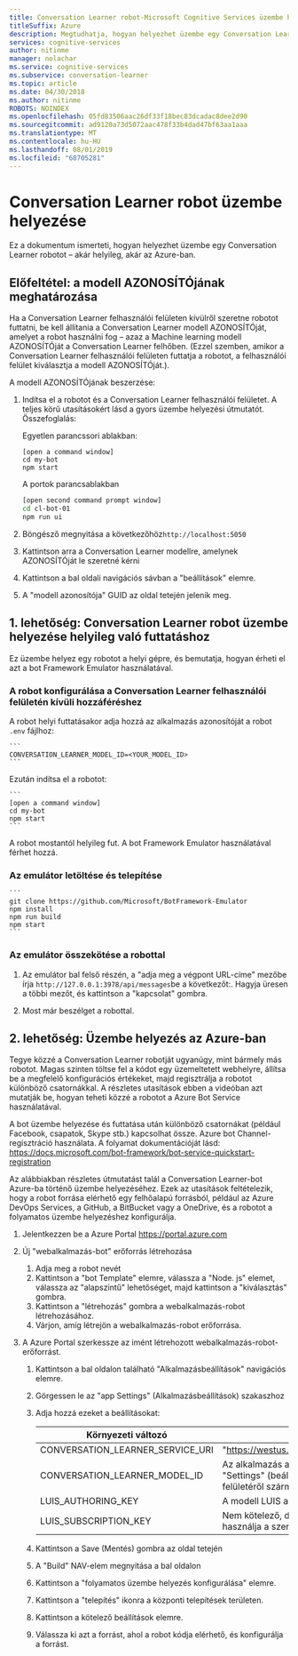 ```yaml
---
title: Conversation Learner robot-Microsoft Cognitive Services üzembe helyezése | Microsoft Docs
titleSuffix: Azure
description: Megtudhatja, hogyan helyezhet üzembe egy Conversation Learner robotot.
services: cognitive-services
author: nitinme
manager: nolachar
ms.service: cognitive-services
ms.subservice: conversation-learner
ms.topic: article
ms.date: 04/30/2018
ms.author: nitinme
ROBOTS: NOINDEX
ms.openlocfilehash: 05fd83506aac26df33f18bec83dcadac8dee2d90
ms.sourcegitcommit: ad9120a73d5072aac478f33b4dad47bf63aa1aaa
ms.translationtype: MT
ms.contentlocale: hu-HU
ms.lasthandoff: 08/01/2019
ms.locfileid: "68705281"
---
```

# <a name="how-to-deploy-a-conversation-learner-bot"></a>Conversation Learner robot üzembe helyezése

Ez a dokumentum ismerteti, hogyan helyezhet üzembe egy Conversation Learner robotot – akár helyileg, akár az Azure-ban.

## <a name="prerequisite-determine-the-model-id"></a>Előfeltétel: a modell AZONOSÍTÓjának meghatározása 

Ha a Conversation Learner felhasználói felületen kívülről szeretne robotot futtatni, be kell állítania a Conversation Learner modell AZONOSÍTÓját, amelyet a robot használni fog – azaz a Machine learning modell AZONOSÍTÓját a Conversation Learner felhőben.  (Ezzel szemben, amikor a Conversation Learner felhasználói felületen futtatja a robotot, a felhasználói felület kiválasztja a modell AZONOSÍTÓját.).  

A modell AZONOSÍTÓjának beszerzése:

1. Indítsa el a robotot és a Conversation Learner felhasználói felületet.  A teljes körű utasításokért lásd a gyors üzembe helyezési útmutatót. Összefoglalás:

    Egyetlen parancssori ablakban:

    ```
    [open a command window]
    cd my-bot
    npm start
    ```

    A portok parancsablakban

    ```bash
    [open second command prompt window]
    cd cl-bot-01
    npm run ui
    ```

2. Böngésző megnyitása a következőhöz`http://localhost:5050` 

3. Kattintson arra a Conversation Learner modellre, amelynek AZONOSÍTÓját le szeretné kérni

4. Kattintson a bal oldali navigációs sávban a "beállítások" elemre.

5. A "modell azonosítója" GUID az oldal tetején jelenik meg.

## <a name="option-1-deploying-a-conversation-learner-bot-to-run-locally"></a>1\. lehetőség: Conversation Learner robot üzembe helyezése helyileg való futtatáshoz

Ez üzembe helyez egy robotot a helyi gépre, és bemutatja, hogyan érheti el azt a bot Framework Emulator használatával.

### <a name="configure-your-bot-for-access-outside-the-conversation-learner-ui"></a>A robot konfigurálása a Conversation Learner felhasználói felületén kívüli hozzáféréshez

A robot helyi futtatásakor adja hozzá az alkalmazás azonosítóját a robot `.env` fájlhoz:

    ```
    CONVERSATION_LEARNER_MODEL_ID=<YOUR_MODEL_ID>
    ```

Ezután indítsa el a robotot:

    ```
    [open a command window]
    cd my-bot
    npm start
    ```

A robot mostantól helyileg fut.  A bot Framework Emulator használatával férhet hozzá.

### <a name="download-and-install-the-emulator"></a>Az emulátor letöltése és telepítése

    ```
    git clone https://github.com/Microsoft/BotFramework-Emulator
    npm install
    npm run build
    npm start
    ```

### <a name="connect-the-emulator-to-your-bot"></a>Az emulátor összekötése a robottal

1. Az emulátor bal felső részén, a "adja meg a végpont URL-címe" mezőbe írja `http://127.0.0.1:3978/api/messages`be a következőt:.  Hagyja üresen a többi mezőt, és kattintson a "kapcsolat" gombra.

2. Most már beszélget a robottal.

## <a name="option-2-deploy-to-azure"></a>2\. lehetőség: Üzembe helyezés az Azure-ban

Tegye közzé a Conversation Learner robotját ugyanúgy, mint bármely más robotot. Magas szinten töltse fel a kódot egy üzemeltetett webhelyre, állítsa be a megfelelő konfigurációs értékeket, majd regisztrálja a robotot különböző csatornákkal. A részletes utasítások ebben a videóban azt mutatják be, hogyan teheti közzé a robotot a Azure Bot Service használatával.

A bot üzembe helyezése és futtatása után különböző csatornákat (például Facebook, csapatok, Skype stb.) kapcsolhat össze. Azure bot Channel-regisztráció használata. A folyamat dokumentációját lásd: https://docs.microsoft.com/bot-framework/bot-service-quickstart-registration

Az alábbiakban részletes útmutatást talál a Conversation Learner-bot Azure-ba történő üzembe helyezéséhez.  Ezek az utasítások feltételezik, hogy a robot forrása elérhető egy felhőalapú forrásból, például az Azure DevOps Services, a GitHub, a BitBucket vagy a OneDrive, és a robotot a folyamatos üzembe helyezéshez konfigurálja.

1. Jelentkezzen be a Azure Portal https://portal.azure.com

2. Új "webalkalmazás-bot" erőforrás létrehozása 

    1. Adja meg a robot nevét
    2. Kattintson a "bot Template" elemre, válassza a "Node. js" elemet, válassza az "alapszintű" lehetőséget, majd kattintson a "kiválasztás" gombra.
    3. Kattintson a "létrehozás" gombra a webalkalmazás-robot létrehozásához.
    4. Várjon, amíg létrejön a webalkalmazás-robot erőforrása.

3. A Azure Portal szerkessze az imént létrehozott webalkalmazás-robot-erőforrást.

   1. Kattintson a bal oldalon található "Alkalmazásbeállítások" navigációs elemre.
   1. Görgessen le az "app Settings" (Alkalmazásbeállítások) szakaszhoz
   2. Adja hozzá ezeket a beállításokat:

       Környezeti változó | value
       --- | --- 
       CONVERSATION_LEARNER_SERVICE_URI | "https://westus.api.cognitive.microsoft.com/conversationlearner/v1.0/"
       CONVERSATION_LEARNER_MODEL_ID      | Az alkalmazás azonosítójának GUID azonosítója, amely a modell "Settings" (beállítások) részének Conversation Learner felhasználói felületéről származik >
       LUIS_AUTHORING_KEY               | A modell LUIS authoring kulcsa
       LUIS_SUBSCRIPTION_KEY            | Nem kötelező, de ajánlott a közzétett robotok számára, hogy ne használja a szerzői kvótát.
    
   4. Kattintson a Save (Mentés) gombra az oldal tetején
   5. A "Build" NAV-elem megnyitása a bal oldalon
   6. Kattintson a "folyamatos üzembe helyezés konfigurálása" elemre. 
   7. Kattintson a "telepítés" ikonra a központi telepítések területen.
   8. Kattintson a kötelező beállítások elemre.
   9. Válassza ki azt a forrást, ahol a robot kódja elérhető, és konfigurálja a forrást.
